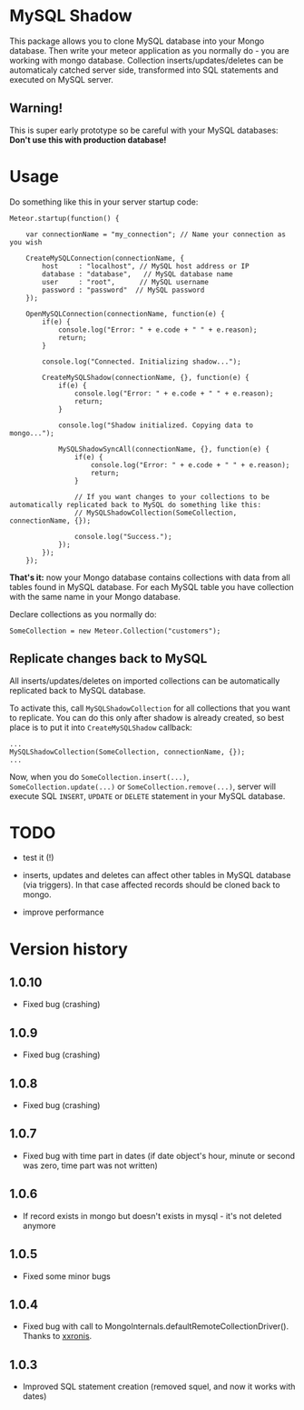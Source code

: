 MySQL Shadow
============

This package allows you to clone MySQL database into your Mongo database. 
Then write your meteor application as you normally do - you are working with mongo database.
Collection inserts/updates/deletes can be automaticaly catched server side, transformed into SQL statements and executed on MySQL server.


Warning!
--------

This is super early prototype so be careful with your MySQL databases: **Don't use this with production database!**


Usage
=====

Do something like this in your server startup code:

```
Meteor.startup(function() {

	var connectionName = "my_connection"; // Name your connection as you wish

	CreateMySQLConnection(connectionName, {
		host     : "localhost", // MySQL host address or IP
		database : "database",   // MySQL database name
		user     : "root",      // MySQL username
		password : "password"  // MySQL password
	});

	OpenMySQLConnection(connectionName, function(e) {
		if(e) {
			console.log("Error: " + e.code + " " + e.reason);
			return;
		}

		console.log("Connected. Initializing shadow...");

		CreateMySQLShadow(connectionName, {}, function(e) {
			if(e) {
				console.log("Error: " + e.code + " " + e.reason);
				return;
			}

			console.log("Shadow initialized. Copying data to mongo...");

			MySQLShadowSyncAll(connectionName, {}, function(e) {
				if(e) {
					console.log("Error: " + e.code + " " + e.reason);
					return;
				}

				// If you want changes to your collections to be automatically replicated back to MySQL do something like this:
				// MySQLShadowCollection(SomeCollection, connectionName, {});

				console.log("Success.");
			});
		});
	});

```
**That's it:** now your Mongo database contains collections with data from all tables found in MySQL database. For each MySQL table you have collection with the same name in your Mongo database.


Declare collections as you normally do:

```
SomeCollection = new Meteor.Collection("customers");
```


Replicate changes back to MySQL
-------------------------------

All inserts/updates/deletes on imported collections can be automatically replicated back to MySQL database. 

To activate this, call `MySQLShadowCollection` for all collections that you want to replicate.
You can do this only after shadow is already created, so best place is to put it into `CreateMySQLShadow` callback:

```
...
MySQLShadowCollection(SomeCollection, connectionName, {});
...
```

Now, when you do `SomeCollection.insert(...)`, `SomeCollection.update(...)` or `SomeCollection.remove(...)`, server will execute SQL `INSERT`, `UPDATE` or `DELETE` statement in your MySQL database.


TODO
====

- test it (!)

- inserts, updates and deletes can affect other tables in MySQL database (via triggers). In that case affected records should be cloned back to mongo.

- improve performance


Version history
===============

1.0.10
------

- Fixed bug (crashing)


1.0.9
-----

- Fixed bug (crashing)


1.0.8
-----

- Fixed bug (crashing)


1.0.7
-----

- Fixed bug with time part in dates (if date object's hour, minute or second was zero, time part was not written)


1.0.6
-----

- If record exists in mongo but doesn't exists in mysql - it's not deleted anymore


1.0.5
-----

- Fixed some minor bugs


1.0.4
-----

- Fixed bug with call to MongoInternals.defaultRemoteCollectionDriver(). Thanks to <a href="https://github.com/xxronis" target="_blank">xxronis</a>.


1.0.3
-----

- Improved SQL statement creation (removed squel, and now it works with dates)
